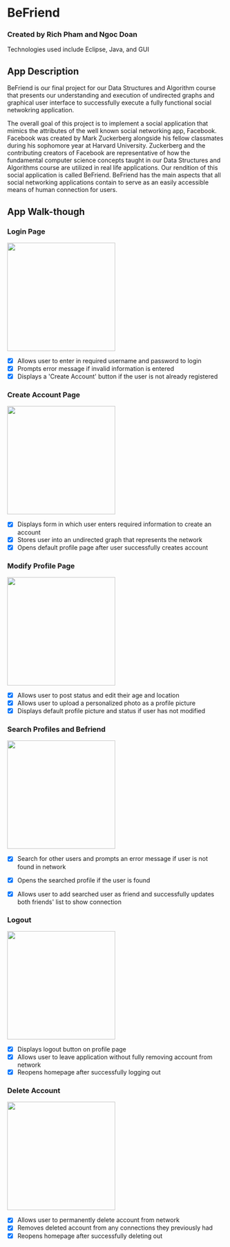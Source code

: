 # BeFriend

### Created by Rich Pham and Ngoc Doan
Technologies used include Eclipse, Java, and GUI

## App Description
BeFriend is our final project for our Data Structures and Algorithm course that presents our understanding and execution of undirected graphs and graphical user interface to successfully execute a fully functional social netwokring application.

The overall goal of this project is to implement a social application that mimics the attributes of the well known social networking app, Facebook. Facebook was created by Mark Zuckerberg alongside his fellow classmates during his sophomore year at Harvard University. Zuckerberg and the contributing creators of Facebook are representative of how the fundamental computer science concepts taught in our Data Structures and Algorithms course are utilized in real life applications.
Our rendition of this social application is called BeFriend. BeFriend has the main aspects that all social networking applications contain to serve as an easily accessible means of human connection for users.


## App Walk-though

### Login Page
<img src="https://i.imgur.com/n0VNp33.gif" width=250><br>
- [x] Allows user to enter in required username and password to login
- [x] Prompts error message if invalid information is entered
- [x] Displays a 'Create Account' button if the user is not already registered

### Create Account Page
<img src="https://i.imgur.com/7Gz1aTk.gif" width=250><br>
- [x] Displays form in which user enters required information to create an account
- [x] Stores user into an undirected graph that represents the network
- [x] Opens default profile page after user successfully creates account

### Modify Profile Page
<img src="https://i.imgur.com/NFFcUkF.gif" width=250><br>
- [x] Allows user to post status and edit their age and location
- [x] Allows user to upload a personalized photo as a profile picture
- [x] Displays default profile picture and status if user has not modified

### Search Profiles and Befriend
<img src="https://i.imgur.com/mcWPUM3.gif" width=250><br>
- [x] Search for other users and prompts an error message if user is not found in network
- [x] Opens the searched profile if the user is found
- [x] Allows user to add searched user as friend and successfully updates both friends' list to show connection


### Logout
<img src="https://i.imgur.com/WdsHDbR.gif" width=250><br>
- [x] Displays logout button on profile page
- [x] Allows user to leave application without fully removing account from network
- [x] Reopens homepage after successfully logging out

### Delete Account
<img src="https://i.imgur.com/UVAWje9.gif" width=250><br>
- [x] Allows user to permanently delete account from network
- [x] Removes deleted account from any connections they previously had
- [x] Reopens homepage after successfully deleting out
